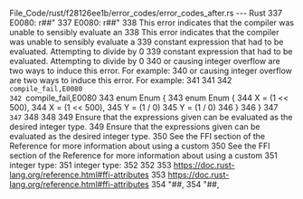 File_Code/rust/f28126ee1b/error_codes/error_codes_after.rs --- Rust
337 E0080: r##"                                                                                                                                              337 E0080: r##"
338 This error indicates that the compiler was unable to sensibly evaluate an                                                                                338 This error indicates that the compiler was unable to sensibly evaluate a
339 constant expression that had to be evaluated. Attempting to divide by 0                                                                                  339 constant expression that had to be evaluated. Attempting to divide by 0
340 or causing integer overflow are two ways to induce this error. For example:                                                                              340 or causing integer overflow are two ways to induce this error. For example:
341                                                                                                                                                          341 
342 ```compile_fail,E0080                                                                                                                                    342 ```compile_fail,E0080
343 enum Enum {                                                                                                                                              343 enum Enum {
344     X = (1 << 500),                                                                                                                                      344     X = (1 << 500),
345     Y = (1 / 0)                                                                                                                                          345     Y = (1 / 0)
346 }                                                                                                                                                        346 }
347 ```                                                                                                                                                      347 ```
348                                                                                                                                                          348 
349 Ensure that the expressions given can be evaluated as the desired integer type.                                                                          349 Ensure that the expressions given can be evaluated as the desired integer type.
350 See the FFI section of the Reference for more information about using a custom                                                                           350 See the FFI section of the Reference for more information about using a custom
351 integer type:                                                                                                                                            351 integer type:
352                                                                                                                                                          352 
353 https://doc.rust-lang.org/reference.html#ffi-attributes                                                                                                  353 https://doc.rust-lang.org/reference.html#ffi-attributes
354 "##,                                                                                                                                                     354 "##,


